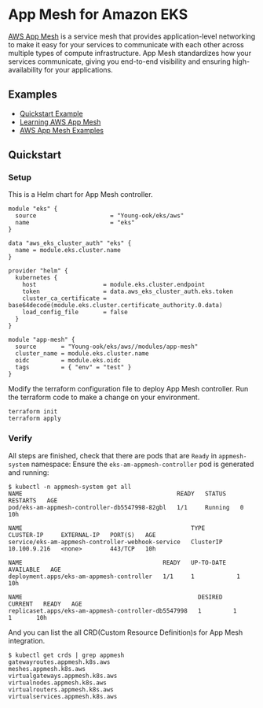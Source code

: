# App Mesh for Amazon EKS
[AWS App Mesh](https://aws.amazon.com/app-mesh) is a service mesh that provides application-level networking to make it easy for your services to communicate with each other across multiple types of compute infrastructure. App Mesh standardizes how your services communicate, giving you end-to-end visibility and ensuring high-availability for your applications.

## Examples
- [Quickstart Example](https://github.com/Young-ook/terraform-aws-eks/blob/main/modules/app-mesh/README.md#quickstart)
- [Learning AWS App Mesh](https://aws.amazon.com/blogs/compute/learning-aws-app-mesh/)
- [AWS App Mesh Examples](https://github.com/aws/aws-app-mesh-examples)

## Quickstart
### Setup
This is a Helm chart for App Mesh controller.
```hcl
module "eks" {
  source                     = "Young-ook/eks/aws"
  name                       = "eks"
}

data "aws_eks_cluster_auth" "eks" {
  name = module.eks.cluster.name
}

provider "helm" {
  kubernetes {
    host                   = module.eks.cluster.endpoint
    token                  = data.aws_eks_cluster_auth.eks.token
    cluster_ca_certificate = base64decode(module.eks.cluster.certificate_authority.0.data)
    load_config_file       = false
  }
}

module "app-mesh" {
  source       = "Young-ook/eks/aws//modules/app-mesh"
  cluster_name = module.eks.cluster.name
  oidc         = module.eks.oidc
  tags         = { "env" = "test" }
}
```
Modify the terraform configuration file to deploy App Mesh controller. Run the terraform code to make a change on your environment.
```
terraform init
terraform apply
```

### Verify
All steps are finished, check that there are pods that are `Ready` in `appmesh-system` namespace:
Ensure the `eks-am-appmesh-controller` pod is generated and running:
```
$ kubectl -n appmesh-system get all
NAME                                            READY   STATUS    RESTARTS   AGE
pod/eks-am-appmesh-controller-db5547998-82gbl   1/1     Running   0          10h

NAME                                                TYPE        CLUSTER-IP     EXTERNAL-IP   PORT(S)   AGE
service/eks-am-appmesh-controller-webhook-service   ClusterIP   10.100.9.216   <none>        443/TCP   10h

NAME                                        READY   UP-TO-DATE   AVAILABLE   AGE
deployment.apps/eks-am-appmesh-controller   1/1     1            1           10h

NAME                                                  DESIRED   CURRENT   READY   AGE
replicaset.apps/eks-am-appmesh-controller-db5547998   1         1         1       10h
```
And you can list the all CRD(Custom Resource Definition)s for App Mesh integration.
```
$ kubectl get crds | grep appmesh
gatewayroutes.appmesh.k8s.aws
meshes.appmesh.k8s.aws
virtualgateways.appmesh.k8s.aws
virtualnodes.appmesh.k8s.aws
virtualrouters.appmesh.k8s.aws
virtualservices.appmesh.k8s.aws
```
